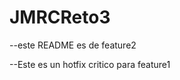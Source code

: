# JMRCReto3

















--este README es de feature2

--Este es un hotfix critico para feature1